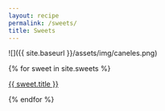 ```yaml
---
layout: recipe
permalink: /sweets/
title: Sweets
---
```


![]({{ site.baseurl }}/assets/img/caneles.png)

{% for sweet in site.sweets %}
<p><a href="{{ site.baseurl }}{{ sweet.url }}">{{ sweet.title }}</a></p>
{% endfor %}